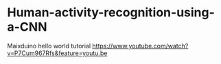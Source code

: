 # Human-activity-recognition-using-a-CNN

Maixduino hello world tutorial https://www.youtube.com/watch?v=P7Cum967Rfs&feature=youtu.be
